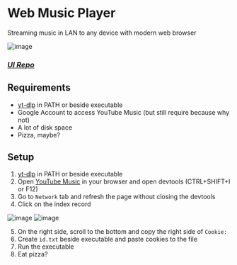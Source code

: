 # Web Music Player

Streaming music in LAN to any device with modern web browser

![image](https://github.com/user-attachments/assets/97a7cab2-f7ed-4afb-aef3-93ac9968d6e2)

### ***[UI Repo](https://github.com/lebenoa/wmp-ui)***

## Requirements

- [yt-dlp](https://github.com/yt-dlp/yt-dlp) in PATH or beside executable
- Google Account to access YouTube Music (but still require because why not)
- A lot of disk space
- Pizza, maybe?

## Setup

1. [yt-dlp](https://github.com/yt-dlp/yt-dlp) in PATH or beside executable
2. Open [YouTube Music](https://music.youtube.com) in your browser and open devtools (CTRL+SHIFT+I or F12)
3. Go to `Network` tab and refresh the page without closing the devtools
4. Click on the index record

![image](https://github.com/user-attachments/assets/fe36542f-7e8e-4ff7-bbcd-4ab5f5d11f6d)
![image](https://github.com/user-attachments/assets/95b8ed11-5955-4a54-b001-a2ee2455efe2)

5. On the right side, scroll to the bottom and copy the right side of `Cookie:`
6. Create `id.txt` beside executable and paste cookies to the file
7. Run the executable
8. Eat pizza?
